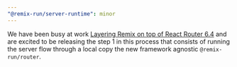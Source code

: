 ```yaml
---
"@remix-run/server-runtime": minor
---
```


We have been busy at work [Layering Remix on top of React Router 6.4](https://github.com/remix-run/remix/blob/main/decisions/0007-remix-on-react-router-6-4-0.md) and are excited to be releasing the step 1 in this process that consists of running the server flow through a local copy the new framework agnostic `@remix-run/router`.
